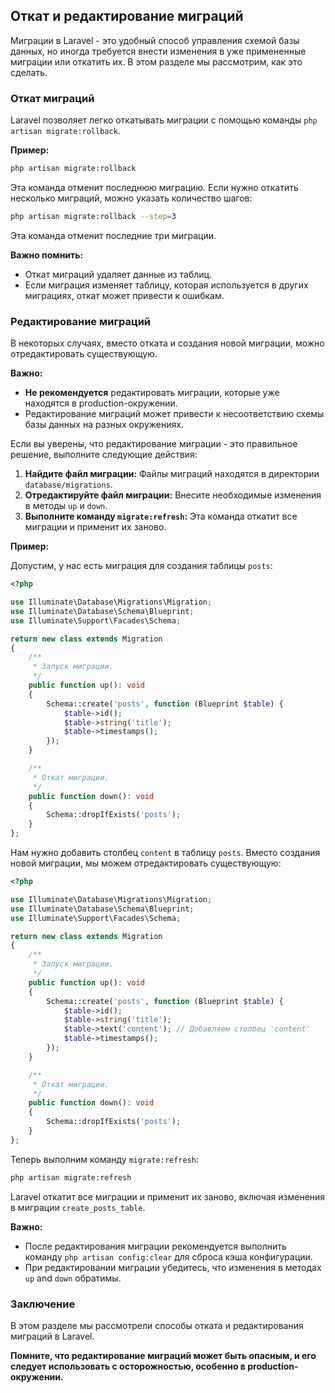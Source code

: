 ## Откат и редактирование миграций

Миграции в Laravel - это удобный способ управления схемой базы данных, но иногда требуется внести изменения в уже примененные миграции или откатить их. В этом разделе мы рассмотрим, как это сделать.

### Откат миграций

Laravel позволяет легко откатывать миграции с помощью команды `php artisan migrate:rollback`. 

**Пример:**

```bash
php artisan migrate:rollback
```

Эта команда отменит последнюю миграцию. Если нужно откатить несколько миграций, можно указать количество шагов:

```bash
php artisan migrate:rollback --step=3
```

Эта команда отменит последние три миграции.

**Важно помнить:**

* Откат миграций удаляет данные из таблиц.
* Если миграция изменяет таблицу, которая используется в других миграциях, откат может привести к ошибкам.

### Редактирование миграций

В некоторых случаях, вместо отката и создания новой миграции, можно отредактировать существующую. 

**Важно:** 

* **Не рекомендуется** редактировать миграции, которые уже находятся в production-окружении.
* Редактирование миграций может привести к несоответствию схемы базы данных на разных окружениях.

Если вы уверены, что редактирование миграции - это правильное решение, выполните следующие действия:

1. **Найдите файл миграции:** Файлы миграций находятся в директории `database/migrations`.
2. **Отредактируйте файл миграции:** Внесите необходимые изменения в методы `up` и `down`.
3. **Выполните команду `migrate:refresh`:** Эта команда откатит все миграции и применит их заново.

**Пример:**

Допустим, у нас есть миграция для создания таблицы `posts`:

```php
<?php

use Illuminate\Database\Migrations\Migration;
use Illuminate\Database\Schema\Blueprint;
use Illuminate\Support\Facades\Schema;

return new class extends Migration
{
    /**
     * Запуск миграции.
     */
    public function up(): void
    {
        Schema::create('posts', function (Blueprint $table) {
            $table->id();
            $table->string('title');
            $table->timestamps();
        });
    }

    /**
     * Откат миграции.
     */
    public function down(): void
    {
        Schema::dropIfExists('posts');
    }
};
```

Нам нужно добавить столбец `content` в таблицу `posts`. Вместо создания новой миграции, мы можем отредактировать существующую:

```php
<?php

use Illuminate\Database\Migrations\Migration;
use Illuminate\Database\Schema\Blueprint;
use Illuminate\Support\Facades\Schema;

return new class extends Migration
{
    /**
     * Запуск миграции.
     */
    public function up(): void
    {
        Schema::create('posts', function (Blueprint $table) {
            $table->id();
            $table->string('title');
            $table->text('content'); // Добавляем столбец 'content'
            $table->timestamps();
        });
    }

    /**
     * Откат миграции.
     */
    public function down(): void
    {
        Schema::dropIfExists('posts');
    }
};
```

Теперь выполним команду `migrate:refresh`:

```bash
php artisan migrate:refresh
```

Laravel откатит все миграции и применит их заново, включая изменения в миграции `create_posts_table`. 

**Важно:**

*  После редактирования миграции рекомендуется выполнить команду `php artisan config:clear` для сброса кэша конфигурации.
* При редактировании миграции убедитесь, что изменения в методах `up` and `down` обратимы. 

### Заключение

В этом разделе мы рассмотрели способы отката и редактирования миграций в Laravel. 

**Помните, что редактирование миграций может быть опасным, и его следует использовать с осторожностью, особенно в production-окружении.**
